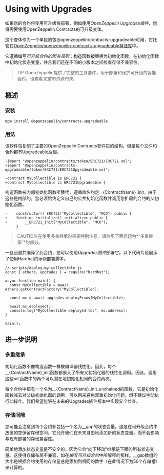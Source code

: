 # Using with Upgrades
如果您的合约将使用可升级性部署，例如使用*OpenZeppelin Upgrades插件*，您将需要使用OpenZeppelin Contracts的可升级变体。

这个变体作为一个单独的包@openzeppelin/contracts-upgradeable可用，它托管在[OpenZeppelin/openzeppelin-contracts-upgradeable存储库](https://github.com/OpenZeppelin/openzeppelin-contracts-upgradeable)中。

它遵循编写*可升级合约的所有规则*：构造函数被替换为初始化函数，在初始化函数中初始化状态变量，并且我们还在不同的小版本之间检查存储不兼容性。

>TIP
OpenZeppelin提供了完整的工具套件，用于部署和保护可升级的智能合约。请查看*完整的资源列表*。

## 概述

### 安装
```
npm install @openzeppelin/contracts-upgradeable
```

### 用法
该软件包复制了主要的OpenZeppelin Contracts软件包的结构，但是每个文件和合约都有Upgradeable后缀。
```
-import "@openzeppelin/contracts/token/ERC721/ERC721.sol";
+import "@openzeppelin/contracts-upgradeable/token/ERC721/ERC721Upgradeable.sol";

-contract MyCollectible is ERC721 {
+contract MyCollectible is ERC721Upgradeable {
```

构造函数被内部初始化函数所替代，遵循命名约定__{ContractName}_init。由于这些是内部的，您必须始终定义自己的公共初始化函数并调用您扩展的合约的父初始化函数。
```
-    constructor() ERC721("MyCollectible", "MCO") public {
+    function initialize() initializer public {
+        __ERC721_init("MyCollectible", "MCO");
     }
```

>CAUTION
在使用多重继承时需要特别注意。请参见下面标题为*“多重继承”*的部分。

一旦设置并编译了此合约，您可以使用*Upgrades插件*部署它。以下代码片段展示了使用Hardhat的示例部署脚本。

```
// scripts/deploy-my-collectible.js
const { ethers, upgrades } = require("hardhat");

async function main() {
  const MyCollectible = await ethers.getContractFactory("MyCollectible");

  const mc = await upgrades.deployProxy(MyCollectible);

  await mc.deployed();
  console.log("MyCollectible deployed to:", mc.address);
}

main();
```

## 进一步说明

### 多重继承
初始化函数不像构造函数一样被编译器线性化。因此，每个__{ContractName}_init函数都嵌入了所有父初始化器的线性化调用。因此，调用这些init函数中的两个可以潜在地初始化相同的合约两次。

每个合约中都有一个名为__{ContractName}_init_unchained的函数，它是初始化函数减去对父级初始化器的调用，可以用来避免双重初始化问题，但不建议手动执行此操作。我们希望能够在未来的Upgrades插件版本中实现安全检查。

### 存储间隙
您可能会注意到每个合约都包括一个名为__gap的状态变量。这是在可升级合约中放置的空保留存储空间。它允许我们在未来自由地添加新的状态变量，而不会影响与现有部署的存储兼容性。

简单地添加状态变量是不安全的，因为它会“向下移动”继承链下面的所有状态变量。这使得存储布局不兼容，如在*编写可升级合约*中所解释的那样。__gap数组的大小是根据合约使用的存储量总是添加到相同的数字（在此情况下为50个存储槽）来计算的。